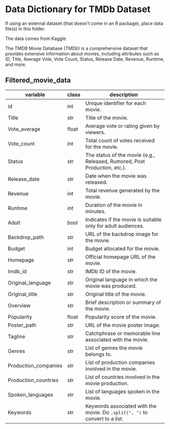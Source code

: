 # Data Dictionary for TMDb Dataset

If using an external dataset (that doesn't come in an R package), place data file(s) in this folder.

The data comes from Kaggle.

The TMDB Movie Database (TMDb) is a comprehensive dataset that provides extensive information about movies, including attributes such as ID, Title, Average Vote, Vote Count, Status, Release Date, Revenue, Runtime, and more.

## Filtered_movie_data

| variable               | class  | description                                                                                                                 |
|------------------------|--------|-----------------------------------------------------------------------------------------------------------------------------|
| id                     | int    | Unique identifier for each movie.                                                                                           |
| Title                  | str    | Title of the movie.                                                                                                         |
| Vote_average           | float  | Average vote or rating given by viewers.                                                                                    |
| Vote_count             | int    | Total count of votes received for the movie.                                                                                |
| Status                 | str    | The status of the movie (e.g., Released, Rumored, Post Production, etc.).                                                   |
| Release_date           | str    | Date when the movie was released.                                                                                           |
| Revenue                | int    | Total revenue generated by the movie.                                                                                       |
| Runtime                | int    | Duration of the movie in minutes.                                                                                           |
| Adult                  | bool   | Indicates if the movie is suitable only for adult audiences.                                                                |
| Backdrop_path          | str    | URL of the backdrop image for the movie.                                                                                    |
| Budget                 | int    | Budget allocated for the movie.                                                                                             |
| Homepage               | str    | Official homepage URL of the movie.                                                                                        |
| Imdb_id                | str    | IMDb ID of the movie.                                                                                                       |
| Original_language      | str    | Original language in which the movie was produced.                                                                          |
| Original_title         | str    | Original title of the movie.                                                                                               |
| Overview               | str    | Brief description or summary of the movie.                                                                                 |
| Popularity             | float  | Popularity score of the movie.                                                                                              |
| Poster_path            | str    | URL of the movie poster image.                                                                                             |
| Tagline                | str    | Catchphrase or memorable line associated with the movie.                                                                    |
| Genres                 | str    | List of genres the movie belongs to.                                                                                        |
| Production_companies   | str    | List of production companies involved in the movie.                                                                         |
| Production_countries   | str    | List of countries involved in the movie production.                                                                         |
| Spoken_languages       | str    | List of languages spoken in the movie.                                                                                      |
| Keywords               | str    | Keywords associated with the movie. Do `.split(", ")` to convert to a list.                                                 |


